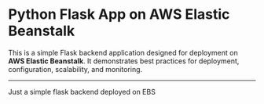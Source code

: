 # Python Flask App on AWS Elastic Beanstalk

This is a simple Flask backend application designed for deployment on **AWS Elastic Beanstalk**. It demonstrates best practices for deployment, configuration, scalability, and monitoring.

---
Just a simple flask backend deployed on EBS
